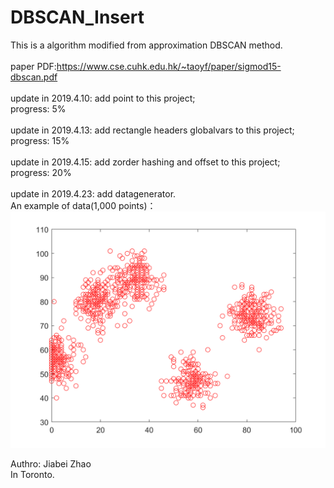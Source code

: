 # DBSCAN_Insert

This is a algorithm modified from approximation DBSCAN method.
</br>
</br>
paper PDF:https://www.cse.cuhk.edu.hk/~taoyf/paper/sigmod15-dbscan.pdf
</br>
</br>
update in 2019.4.10: add point to this project;
</br>
progress: 5%
</br>
</br>
update in 2019.4.13: add rectangle headers globalvars to this project;
</br>
progress: 15%
</br>
</br>
update in 2019.4.15: add zorder hashing and offset to this project;
</br>
progress: 20%
</br>
</br>
update in 2019.4.23: add datagenerator.
</br>
An example of data(1,000 points)：
![test](https://github.com/Sunny-Island/DBSCAN_Insert/blob/master/DBSCAN-Insert/DBSCAN-Insert/image.png)


Authro: Jiabei Zhao
</br>
In Toronto.

